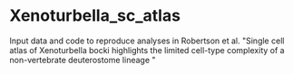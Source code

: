 # Xenoturbella_sc_atlas
Input data and code to reproduce analyses in Robertson et al. "Single cell atlas of Xenoturbella bocki highlights the limited cell-type complexity of a non-vertebrate deuterostome lineage "
